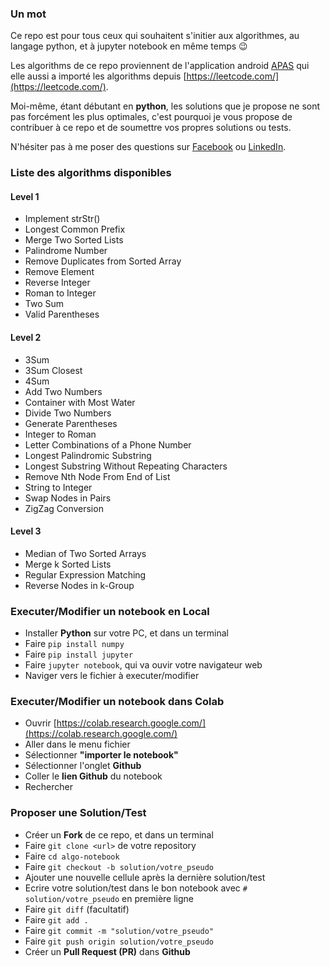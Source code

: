 ### Un mot
Ce repo est pour tous ceux qui souhaitent s'initier aux algorithmes, au langage python, et à jupyter notebook en même temps 😉 

Les algorithms de ce repo proviennent de l'application android [APAS](https://play.google.com/store/apps/details?id=com.freetymekiyan.apas&hl=fr&gl=US) qui elle aussi a importé les algorithms depuis [https://leetcode.com/](https://leetcode.com/).

Moi-même, étant débutant en **python**, les solutions que je propose ne sont pas forcément les plus optimales, c'est pourquoi je vous propose de contribuer à ce repo et de soumettre vos propres solutions ou tests.

N'hésiter pas à me poser des questions sur [Facebook](https://m.facebook.com/rivo.link3)
ou [LinkedIn](https://www.linkedin.com/mwlite/in/rivo-link).


### Liste des algorithms disponibles

#### Level 1

- Implement strStr()
- Longest Common Prefix
- Merge Two Sorted Lists
- Palindrome Number
- Remove Duplicates from Sorted Array
- Remove Element
- Reverse Integer
- Roman to Integer
- Two Sum
- Valid Parentheses

#### Level 2

- 3Sum
- 3Sum Closest
- 4Sum
- Add Two Numbers
- Container with Most Water
- Divide Two Numbers
- Generate Parentheses
- Integer to Roman
- Letter Combinations of a Phone Number
- Longest Palindromic Substring
- Longest Substring Without Repeating Characters
- Remove Nth Node From End of List
- String to Integer
- Swap Nodes in Pairs
- ZigZag Conversion

#### Level 3 

- Median of Two Sorted Arrays
- Merge k Sorted Lists
- Regular Expression Matching
- Reverse Nodes in k-Group

### Executer/Modifier un notebook en Local

- Installer **Python** sur votre PC, et dans un terminal
- Faire `pip install numpy`
- Faire `pip install jupyter`
- Faire `jupyter notebook`, qui va ouvir votre navigateur web
- Naviger vers le fichier à executer/modifier


### Executer/Modifier un notebook dans Colab

- Ouvrir [https://colab.research.google.com/](https://colab.research.google.com/)
- Aller dans le menu fichier
- Sélectionner **"importer le notebook"**
- Sélectionner l'onglet **Github**
- Coller le **lien Github** du notebook
- Rechercher


### Proposer une Solution/Test

- Créer un **Fork** de ce repo, et dans un terminal
- Faire  `git clone <url>` de votre repository
- Faire `cd algo-notebook`
- Faire `git checkout -b solution/votre_pseudo`
- Ajouter une nouvelle cellule après la dernière solution/test
- Ecrire votre solution/test dans le bon notebook avec `# solution/votre_pseudo` en première ligne
- Faire `git diff` (facultatif)
- Faire `git add .`
- Faire `git commit -m "solution/votre_pseudo"`
- Faire `git push origin solution/votre_pseudo`
- Créer un **Pull Request (PR)** dans **Github**
